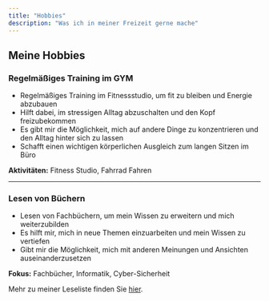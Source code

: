 ```yaml
---
title: "Hobbies"
description: "Was ich in meiner Freizeit gerne mache"
---
```


## Meine Hobbies

### Regelmäßiges Training im GYM

- Regelmäßiges Training im Fitnessstudio, um fit zu bleiben und Energie abzubauen
- Hilft dabei, im stressigen Alltag abzuschalten und den Kopf freizubekommen
- Es gibt mir die Möglichkeit, mich auf andere Dinge zu konzentrieren und den Alltag hinter sich zu lassen
- Schafft einen wichtigen körperlichen Ausgleich zum langen Sitzen im Büro

**Aktivitäten:** Fitness Studio, Fahrrad Fahren

---

### Lesen von Büchern

- Lesen von Fachbüchern, um mein Wissen zu erweitern und mich weiterzubilden
- Es hilft mir, mich in neue Themen einzuarbeiten und mein Wissen zu vertiefen
- Gibt mir die Möglichkeit, mich mit anderen Meinungen und Ansichten auseinanderzusetzen

**Fokus:** Fachbücher, Informatik, Cyber-Sicherheit

Mehr zu meiner Leseliste finden Sie [hier](/reading).
